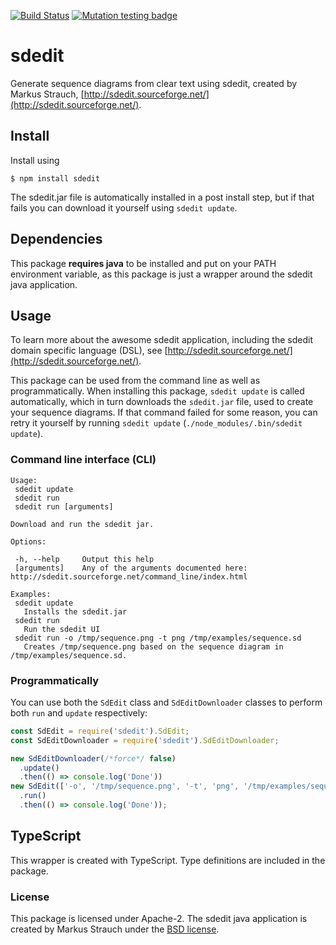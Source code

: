 [![Build Status](https://travis-ci.org/nicojs/node-sdedit.svg?branch=master)](https://travis-ci.org/nicojs/node-sdedit)
[![Mutation testing badge](https://badge.stryker-mutator.io/github.com/nicojs/node-sdedit/master)](https://stryker-mutator.github.io) 

sdedit
===

Generate sequence diagrams from clear text using sdedit, created by Markus Strauch, [http://sdedit.sourceforge.net/](http://sdedit.sourceforge.net/).

## Install

Install using

```
$ npm install sdedit
```

The sdedit.jar file is automatically installed in a post install step, but if that fails you can download it yourself using `sdedit update`.

## Dependencies

This package **requires java** to be installed and put on your PATH environment variable, as this package is just a wrapper around the sdedit java application.

## Usage

To learn more about the awesome sdedit application, including the sdedit domain specific language (DSL), see [http://sdedit.sourceforge.net/](http://sdedit.sourceforge.net/).

This package can be used from the command line as well as programmatically. When installing this package, `sdedit update` is called automatically, which in turn downloads the `sdedit.jar` file, used to create your sequence diagrams. If that command failed for some reason, you can retry it yourself by running `sdedit update` (`./node_modules/.bin/sdedit update`).

### Command line interface (CLI)

```
Usage:
 sdedit update
 sdedit run
 sdedit run [arguments]

Download and run the sdedit jar.

Options:

 -h, --help     Output this help
 [arguments]    Any of the arguments documented here: http://sdedit.sourceforge.net/command_line/index.html

Examples:
 sdedit update
   Installs the sdedit.jar
 sdedit run
   Run the sdedit UI
 sdedit run -o /tmp/sequence.png -t png /tmp/examples/sequence.sd
   Creates /tmp/sequence.png based on the sequence diagram in /tmp/examples/sequence.sd.
```

### Programmatically

You can use both the `SdEdit` class and `SdEditDownloader` classes to perform both `run` and `update` respectively:

```javascript
const SdEdit = require('sdedit').SdEdit;
const SdEditDownloader = require('sdedit').SdEditDownloader;

new SdEditDownloader(/*force*/ false)
  .update()
  .then(() => console.log('Done'))
new SdEdit(['-o', '/tmp/sequence.png', '-t', 'png', '/tmp/examples/sequence.sd'])
  .run()
  .then(() => console.log('Done'));
```

## TypeScript

This wrapper is created with TypeScript. Type definitions are included in the package.

### License

This package is licensed under Apache-2. The sdedit java application is created by Markus Strauch under the [BSD license](http://sdedit.sourceforge.net/copyright/index.html).
